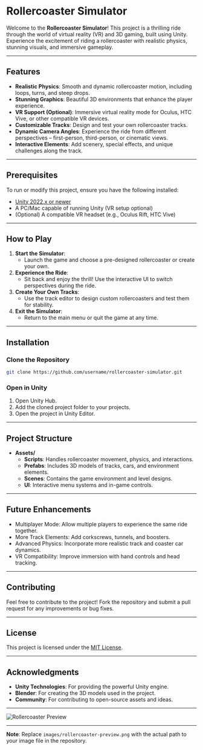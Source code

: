 
# Rollercoaster Simulator

Welcome to the **Rollercoaster Simulator**! This project is a thrilling ride through the world of virtual reality (VR) and 3D gaming, built using Unity. Experience the excitement of riding a rollercoaster with realistic physics, stunning visuals, and immersive gameplay.

---

## Features

- **Realistic Physics**: Smooth and dynamic rollercoaster motion, including loops, turns, and steep drops.
- **Stunning Graphics**: Beautiful 3D environments that enhance the player experience.
- **VR Support (Optional)**: Immersive virtual reality mode for Oculus, HTC Vive, or other compatible VR devices.
- **Customizable Tracks**: Design and test your own rollercoaster tracks.
- **Dynamic Camera Angles**: Experience the ride from different perspectives – first-person, third-person, or cinematic views.
- **Interactive Elements**: Add scenery, special effects, and unique challenges along the track.

---

## Prerequisites

To run or modify this project, ensure you have the following installed:

- [Unity 2022.x or newer](https://unity.com/)
- A PC/Mac capable of running Unity (VR setup optional)
- (Optional) A compatible VR headset (e.g., Oculus Rift, HTC Vive)

---

## How to Play

1. **Start the Simulator**:
   - Launch the game and choose a pre-designed rollercoaster or create your own.
2. **Experience the Ride**:
   - Sit back and enjoy the thrill! Use the interactive UI to switch perspectives during the ride.
3. **Create Your Own Tracks**:
   - Use the track editor to design custom rollercoasters and test them for stability.
4. **Exit the Simulator**:
   - Return to the main menu or quit the game at any time.

---

## Installation

### Clone the Repository
```bash
git clone https://github.com/username/rollercoaster-simulator.git
```

### Open in Unity
1. Open Unity Hub.
2. Add the cloned project folder to your projects.
3. Open the project in Unity Editor.

---

## Project Structure

- **Assets/**
  - **Scripts**: Handles rollercoaster movement, physics, and interactions.
  - **Prefabs**: Includes 3D models of tracks, cars, and environment elements.
  - **Scenes**: Contains the game environment and level designs.
  - **UI**: Interactive menu systems and in-game controls.

---

## Future Enhancements

- Multiplayer Mode: Allow multiple players to experience the same ride together.
- More Track Elements: Add corkscrews, tunnels, and boosters.
- Advanced Physics: Incorporate more realistic track and coaster car dynamics.
- VR Compatibility: Improve immersion with hand controls and head tracking.

---

## Contributing

Feel free to contribute to the project! Fork the repository and submit a pull request for any improvements or bug fixes.

---

## License

This project is licensed under the [MIT License](LICENSE).

---

## Acknowledgments

- **Unity Technologies**: For providing the powerful Unity engine.
- **Blender**: For creating the 3D models used in the project.
- **Community**: For contributing to open-source assets and ideas.

---

![Rollercoaster Preview](images/rollercoaster-preview.png)

---

**Note**: Replace `images/rollercoaster-preview.png` with the actual path to your image file in the repository.
